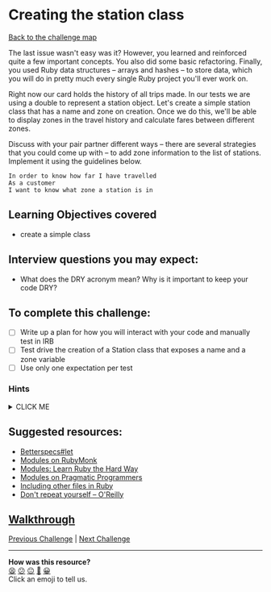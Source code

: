 # Creating the station class

[Back to the challenge map](README.md)

The last issue wasn't easy was it? However, you learned and reinforced quite a few important concepts. You also did some basic refactoring. Finally, you used Ruby data structures – arrays and hashes – to store data, which you will do in pretty much every single Ruby project you'll ever work on.

Right now our card holds the history of all trips made. In our tests we are using a double to represent a station object. Let's create a simple station class that has a name and zone on creation. Once we do this, we'll be able to display zones in the travel history and calculate fares between different zones.

Discuss with your pair partner different ways – there are several strategies that you could come up with – to add zone information to the list of stations. Implement it using the guidelines below.

```
In order to know how far I have travelled
As a customer
I want to know what zone a station is in
```

## Learning Objectives covered
- create a simple class

## Interview questions you may expect:
- What does the DRY acronym mean? Why is it important to keep your code DRY?

## To complete this challenge:
- [ ] Write up a plan for how you will interact with your code and manually test in IRB
- [ ] Test drive the creation of a Station class that exposes a name and a zone variable
- [ ] Use only one expectation per test

### Hints
<details><summary>CLICK ME</summary>
  <ul>
    <li>This should be far simpler than the previous challenge - just make sure that you stick to the RED, GREEN, REFACTOR loop and you'll be fine.</li>
  </ul>
</details>

## Suggested resources:
- [Betterspecs#let](http://betterspecs.org/#let)
- [Modules on RubyMonk](https://rubymonk.com/learning/books/1-ruby-primer/chapters/35-modules/lessons/79-getting-modular)
- [Modules: Learn Ruby the Hard Way](http://learnrubythehardway.org/book/ex40.html)
- [Modules on Pragmatic Programmers](http://ruby-doc.com/docs/ProgrammingRuby/html/tut_modules.html)
- [Including other files in Ruby](http://rubylearning.com/satishtalim/including_other_files_in_ruby.html)
- [Don't repeat yourself – O'Reilly](https://www.oreilly.com/library/view/97-things-every/9780596809515/ch30.html)

## [Walkthrough](walkthroughs/13_create_station_class.md)

[Previous Challenge](12_journey_history.md) | [Next Challenge](14_no_touch_in_or_out.md)

<!-- BEGIN GENERATED SECTION DO NOT EDIT -->

---

**How was this resource?**  
[😫](https://airtable.com/shrUJ3t7KLMqVRFKR?prefill_Repository=makersacademy/course&prefill_File=oystercard/13_create_station_class.md&prefill_Sentiment=😫) [😕](https://airtable.com/shrUJ3t7KLMqVRFKR?prefill_Repository=makersacademy/course&prefill_File=oystercard/13_create_station_class.md&prefill_Sentiment=😕) [😐](https://airtable.com/shrUJ3t7KLMqVRFKR?prefill_Repository=makersacademy/course&prefill_File=oystercard/13_create_station_class.md&prefill_Sentiment=😐) [🙂](https://airtable.com/shrUJ3t7KLMqVRFKR?prefill_Repository=makersacademy/course&prefill_File=oystercard/13_create_station_class.md&prefill_Sentiment=🙂) [😀](https://airtable.com/shrUJ3t7KLMqVRFKR?prefill_Repository=makersacademy/course&prefill_File=oystercard/13_create_station_class.md&prefill_Sentiment=😀)  
Click an emoji to tell us.

<!-- END GENERATED SECTION DO NOT EDIT -->
